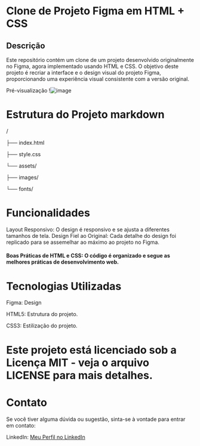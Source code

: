<h1>Clone de Projeto Figma em HTML + CSS</h1>
<h2> Descrição </h2>
<p>Este repositório contém um clone de um projeto desenvolvido originalmente no Figma, agora implementado usando HTML e CSS. O objetivo deste projeto é recriar a interface e o design visual do projeto Figma, proporcionando uma experiência visual consistente com a versão original.</p>

Pré-visualização
!![image](https://github.com/vitusantana/Projeto-pessoal1/assets/84211583/d66dbcdd-9f78-41f3-8508-afb57b516f2e)

<h1>Estrutura do Projeto 
markdown </h1>

<p>/</p>
<p>├── index.html</p>
<p>├── style.css</p>
<p>└── assets/</p>
   <p>├── images/</p>
   <p>└── fonts/</p>
<h1>Funcionalidades</h1>
<p>Layout Responsivo: O design é responsivo e se ajusta a diferentes tamanhos de tela.
Design Fiel ao Original: Cada detalhe do design foi replicado para se assemelhar ao máximo ao projeto no Figma.</p>
<h4>Boas Práticas de HTML e CSS: O código é organizado e segue as melhores práticas de desenvolvimento web. </h4>
<h1>Tecnologias Utilizadas</h1>
<p>Figma: Design </p>
<p>HTML5: Estrutura do projeto.</p>
<p>CSS3: Estilização do projeto.</p>

<h1>Este projeto está licenciado sob a Licença MIT - veja o arquivo LICENSE para mais detalhes.</h1>

<h1>Contato</h1>
<p>Se você tiver alguma dúvida ou sugestão, sinta-se à vontade para entrar em contato:</p>


LinkedIn: [Meu Perfil no LinkedIn](https://www.linkedin.com/in/vitusantana/)
